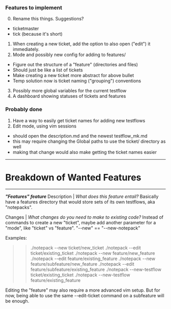 ### Features to implement
0. Rename this things. Suggestions?
  * ticketmaster
  * tick (because it's short)
1. When creating a new ticket, add the option to also open ("edit") it
   immediately.
2. Mode and possibly new config for adding to features/
  * Figure out the structure of a "feature" (directories and files)
  * Should just be like a list of tickets
  * Make creating a new ticket more abstract for above bullet
  * Temp solution now is ticket naming ("grouping") conventions
3. Possibly more global variables for the current testflow
4. A dashboard showing statuses of tickets and features

### Probably done
1. Have a way to easily get ticket names for adding new testflows
1. Edit mode, using vim sessions
  * should open the description.md and the newest testflow_mk.md
  * this may require changing the Global paths to use the ticket/ directory as
    well
  * making that change would also make getting the ticket names easier


-------------------------------------------------------------------------------
# Breakdown of Wanted Features
-------------------------------------------------------------------------------
***"Features" feature***
Description | _What does this feature entail?_
  Basically have a features directory that would store sets of its own 
  testflows, aka "notepacks".

Changes | _What changes do you need to make to existing code?_
  Instead of commands to create a new "ticket", maybe add another parameter for
  a "mode", like "ticket" vs "feature".
  "--new" == "--new-notepack"
  
  Examples:
  >> ./notepack --new ticket/new_ticket
  >> ./notepack --edit ticket/existing_ticket
  >> ./notepack --new feature/new_feature
  >> ./notepack --edit feature/existing_feature
  >> ./notepack --new feature/subfeature/new_feature
  >> ./notepack --edit feature/subfeature/existing_feature
  >> ./notepack --new-testflow ticket/existing_ticket
  >> ./notepack --new-testflow feature/existing_feature

  Editing the "feature" may also require a more advanced vim setup. But for
  now, being able to use the same --edit-ticket command on a subfeature will be
  enough.


